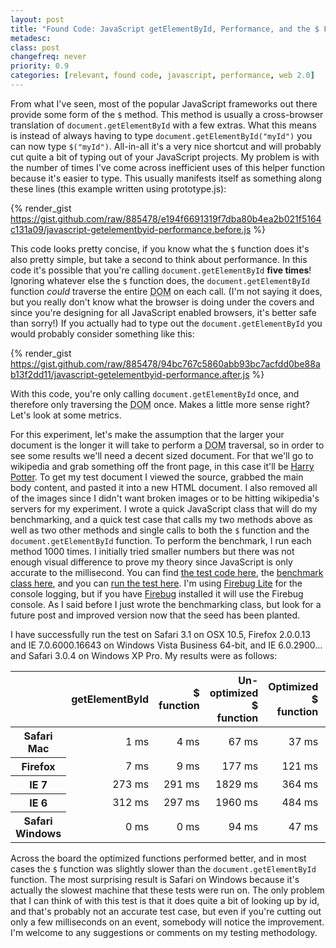 ```yaml
---
layout: post
title: "Found Code: JavaScript getElementById, Performance, and the $ Function"
metadesc: 
class: post
changefreq: never
priority: 0.9
categories: [relevant, found code, javascript, performance, web 2.0]
---
```

From what I've seen, most of the popular JavaScript frameworks out there provide some form of the `$` 
method.  This method is usually a cross-browser translation of `document.getElementById` with a few 
extras.  What this means is instead of always having to type `document.getElementById("myId")` you 
can now type `$("myId")`.  All-in-all it's a very nice shortcut and will probably cut quite a bit of 
typing out of your JavaScript projects.  My problem is with the number of times I've come across inefficient uses 
of this helper function because it's easier to type.  This usually manifests itself as something along these lines 
(this example written using prototype.js):

{% render_gist https://gist.github.com/raw/885478/e194f6691319f7dba80b4ea2b021f5164c131a09/javascript-getelementbyid-performance.before.js %}

This code looks pretty concise, if you know what the `$` function does it's also pretty simple, but take 
a second to think about performance.  In this code it's possible that you're calling `document.getElementById` 
**five times**!  Ignoring whatever else the `$` function does, the 
`document.getElementById` function *could* traverse the entire <acronym title="Document Object Model">DOM</acronym> 
on each call.  (I'm not saying it does, but you really don't know what the browser is doing under the covers and since 
you're designing for all JavaScript enabled browsers, it's better safe than sorry!)  If you actually had to type out the 
`document.getElementById` you would probably consider something like this:

{% render_gist https://gist.github.com/raw/885478/94bc767c5860abb93bc7acfdd0be88ab13f2dd11/javascript-getelementbyid-performance.after.js %}

With this code, you're only calling `document.getElementById` once, and therefore only traversing the 
<acronym title="Document Object Model">DOM</acronym> once.  Makes a little more sense right?  
Let's look at some metrics.

For this experiment, let's make the assumption that the larger your document is the longer it will take to perform a 
<acronym title="Document Object Model">DOM</acronym> traversal, so in order to see some results 
we'll need a decent sized document.  For that we'll go to wikipedia and grab something off the front page, in this case 
it'll be [Harry Potter](http://en.wikipedia.org/wiki/Harry_Potter).  To get my test document I viewed the source, 
grabbed the main body content, and pasted it into a new HTML document.  I also removed all of the 
images since I didn't want broken images or to be hitting wikipedia's servers for my experiment.  I wrote a quick JavaScript 
class that will do my benchmarking, and a quick test case that calls my two methods above as well as two other methods and 
single calls to both the `$` function and the `document.getElementById` function.  To perform the 
benchmark, I run each method 1000 times.  I initially tried smaller numbers but there was not enough visual difference to 
prove my theory since JavaScript is only accurate to the millisecond.  You can find 
[the test code here](http://www.ericdelabar.com/examples/javascript-getelementbyid-performance/test.js), the 
[benchmark class here](http://www.ericdelabar.com/examples/lib/benchmark.js), and you can 
[run the test here](http://www.ericdelabar.com/examples/javascript-getelementbyid-performance/wiki.html). 
I'm using [Firebug Lite](http://www.getfirebug.com/lite.html) for the console logging, but if you have 
[Firebug](http://www.getfirebug.com/) installed it will use the Firebug console.  As I said before I just wrote the 
benchmarking class, but look for a future post and improved version now that the seed has been planted.

I have successfully run the test on Safari 3.1 on OSX 10.5, Firefox 2.0.0.13 and 
IE</span> 7.0.6000.16643 on Windows Vista Business 64-bit, and <span class="caps">IE 6.0.2900... 
and Safari 3.0.4 on Windows XP Pro.  My results were as follows:

<table>
<thead>
<tr>
<th></th>
<th style="text-align: right;">getElementById</th>
<th style="text-align: right;">$ function</th>
<th style="text-align: right;">Un-optimized $ function</th>
<th style="text-align: right;">Optimized $ function</th>
<th style="text-align: right;">Un-optimized getElementById</th>
<th style="text-align: right;">Optimized getElementById</th>
</tr>
</thead>
<tbody>
<tr>
<th>Safari Mac</th>
<td style="text-align: right;">1 ms</td>
<td style="text-align: right;">4 ms</td>
<td style="text-align: right;">67 ms</td>
<td style="text-align: right;">37 ms</td>
<td style="text-align: right;">42 ms</td>
<td style="text-align: right;">33 ms</td>
</tr>
<tr>
<th>Firefox</th>
<td style="text-align: right;">7 ms</td>
<td style="text-align: right;">9 ms</td>
<td style="text-align: right;">177 ms</td>
<td style="text-align: right;">121 ms</td>
<td style="text-align: right;">154 ms</td>
<td style="text-align: right;">118 ms</td>
</tr>
<tr>
<th>IE 7</th>
<td style="text-align: right;">273 ms</td>
<td style="text-align: right;">291 ms</td>
<td style="text-align: right;">1829 ms</td>
<td style="text-align: right;">364 ms</td>
<td style="text-align: right;">1688 ms</td>
<td style="text-align: right;">337 ms</td>
</tr>
<tr>
<th>IE 6</th>
<td style="text-align: right;">312 ms</td>
<td style="text-align: right;">297 ms</td>
<td style="text-align: right;">1960 ms</td>
<td style="text-align: right;">484 ms</td>
<td style="text-align: right;">1735 ms</td>
<td style="text-align: right;">375 ms</td>
</tr>
<tr>
<th>Safari Windows</th>
<td style="text-align: right;">0 ms</td>
<td style="text-align: right;">0 ms</td>
<td style="text-align: right;">94 ms</td>
<td style="text-align: right;">47 ms</td>
<td style="text-align: right;">47 ms</td>
<td style="text-align: right;">46 ms</td>
</tr>
</tbody>
</table>

Across the board the optimized functions performed better, and in most cases the `$` function was 
slightly slower than the `document.getElementById` function.  The most surprising result is Safari 
on Windows because it's actually the slowest machine that these tests were run on.  The only problem that I 
can think of with this test is that it does quite a bit of looking up by id, and that's probably not an accurate 
test case, but even if you're cutting out only a few milliseconds on an event, somebody will notice the 
improvement.  I'm welcome to any suggestions or comments on my testing methodology.

